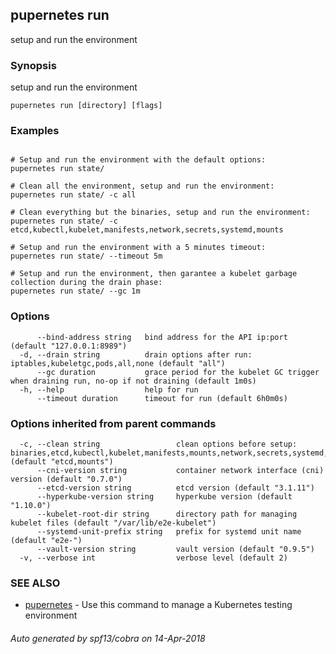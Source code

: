 ## pupernetes run

setup and run the environment

### Synopsis

setup and run the environment

```
pupernetes run [directory] [flags]
```

### Examples

```

# Setup and run the environment with the default options: 
pupernetes run state/

# Clean all the environment, setup and run the environment:
pupernetes run state/ -c all

# Clean everything but the binaries, setup and run the environment:
pupernetes run state/ -c etcd,kubectl,kubelet,manifests,network,secrets,systemd,mounts

# Setup and run the environment with a 5 minutes timeout: 
pupernetes run state/ --timeout 5m

# Setup and run the environment, then garantee a kubelet garbage collection during the drain phase: 
pupernetes run state/ --gc 1m

```

### Options

```
      --bind-address string   bind address for the API ip:port (default "127.0.0.1:8989")
  -d, --drain string          drain options after run: iptables,kubeletgc,pods,all,none (default "all")
      --gc duration           grace period for the kubelet GC trigger when draining run, no-op if not draining (default 1m0s)
  -h, --help                  help for run
      --timeout duration      timeout for run (default 6h0m0s)
```

### Options inherited from parent commands

```
  -c, --clean string                 clean options before setup: binaries,etcd,kubectl,kubelet,manifests,mounts,network,secrets,systemd,all,none (default "etcd,mounts")
      --cni-version string           container network interface (cni) version (default "0.7.0")
      --etcd-version string          etcd version (default "3.1.11")
      --hyperkube-version string     hyperkube version (default "1.10.0")
      --kubelet-root-dir string      directory path for managing kubelet files (default "/var/lib/e2e-kubelet")
      --systemd-unit-prefix string   prefix for systemd unit name (default "e2e-")
      --vault-version string         vault version (default "0.9.5")
  -v, --verbose int                  verbose level (default 2)
```

### SEE ALSO

* [pupernetes](pupernetes.md)	 - Use this command to manage a Kubernetes testing environment

###### Auto generated by spf13/cobra on 14-Apr-2018

